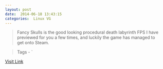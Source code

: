 ```yaml
---
layout: post
date:  2014-06-18 13:43:15 
categories:  Linux VG  
---
```


> Fancy Skulls is the good looking procedural death labyrinth FPS I have previewed for you a few times, and luckily the game has managed to get onto Steam.

>Tags -                    `

[Visit Link](http://www.gamingonlinux.com/articles/fancy-skulls-procedural-death-labyrinth-fps-now-on-steam.3919/)
